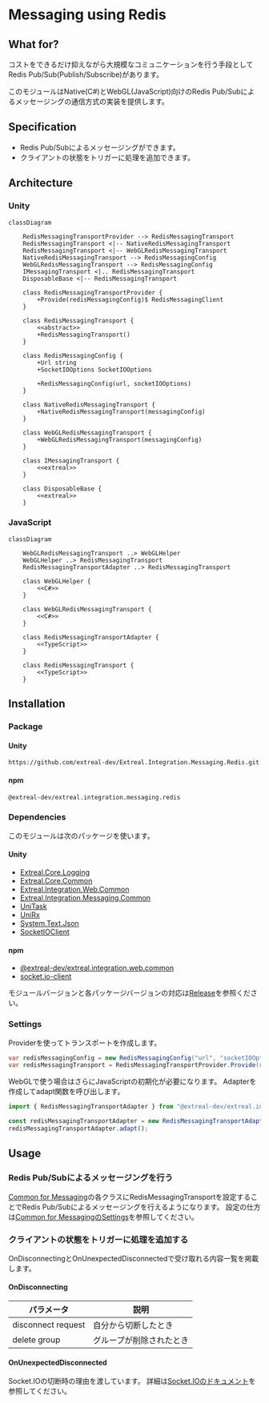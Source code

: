 ﻿---
sidebar_position: 8
---

# Messaging using Redis

## What for?

コストをできるだけ抑えながら大規模なコミュニケーションを行う手段としてRedis Pub/Sub(Publish/Subscribe)があります。

このモジュールはNative(C#)とWebGL(JavaScript)向けのRedis Pub/Subによるメッセージングの通信方式の実装を提供します。

## Specification

- Redis Pub/Subによるメッセージングができます。
- クライアントの状態をトリガーに処理を追加できます。

## Architecture

### Unity

```mermaid
classDiagram

    RedisMessagingTransportProvider --> RedisMessagingTransport
    RedisMessagingTransport <|-- NativeRedisMessagingTransport
    RedisMessagingTransport <|-- WebGLRedisMessagingTransport
    NativeRedisMessagingTransport --> RedisMessagingConfig
    WebGLRedisMessagingTransport --> RedisMessagingConfig
    IMessagingTransport <|.. RedisMessagingTransport
    DisposableBase <|-- RedisMessagingTransport

    class RedisMessagingTransportProvider {
        +Provide(redisMessagingConfig)$ RedisMessagingClient
    }
    
    class RedisMessagingTransport {
        <<abstract>>
        +RedisMessagingTransport()
    }
    
    class RedisMessagingConfig {
        +Url string
        +SocketIOOptions SocketIOOptions
        
        +RedisMessagingConfig(url, socketIOOptions)
    }
    
    class NativeRedisMessagingTransport {
        +NativeRedisMessagingTransport(messagingConfig) 
    }
    
    class WebGLRedisMessagingTransport {
        +WebGLRedisMessagingTransport(messagingConfig)
    }

    class IMessagingTransport {
        <<extreal>>
    }

    class DisposableBase {
        <<extreal>>
    }
```

### JavaScript

```mermaid
classDiagram

    WebGLRedisMessagingTransport ..> WebGLHelper
    WebGLHelper ..> RedisMessagingTransport
    RedisMessagingTransportAdapter ..> RedisMessagingTransport
    
    class WebGLHelper {
        <<C#>>
    }

    class WebGLRedisMessagingTransport {
        <<C#>>
    }

    class RedisMessagingTransportAdapter {
        <<TypeScript>>
    }
    
    class RedisMessagingTransport {
        <<TypeScript>>
    }
```

## Installation

### Package

#### Unity

```text
https://github.com/extreal-dev/Extreal.Integration.Messaging.Redis.git
```

#### npm

```text
@extreal-dev/extreal.integration.messaging.redis
```

### Dependencies

このモジュールは次のパッケージを使います。

#### Unity

- [Extreal.Core.Logging](../core/logging.md)
- [Extreal.Core.Common](../core/common.md)
- [Extreal.Integration.Web.Common](../integration/web.common.md)
- [Extreal.Integration.Messaging.Common](../integration/messaging.common.md)
- [UniTask](https://github.com/Cysharp/UniTask)
- [UniRx](https://github.com/neuecc/UniRx)
- [System.Text.Json](https://learn.microsoft.com/ja-jp/dotnet/api/system.text.json)
- [SocketIOClient](https://github.com/doghappy/socket.io-client-csharp)

#### npm

- [@extreal-dev/extreal.integration.web.common](https://www.npmjs.com/package/@extreal-dev/extreal.integration.web.common)
- [socket.io-client](https://www.npmjs.com/package/socket.io-client)

モジュールバージョンと各パッケージバージョンの対応は[Release](../category/release)を参照ください。

### Settings

Providerを使ってトランスポートを作成します。

```csharp
var redisMessagingConfig = new RedisMessagingConfig("url", "socketIOOptions");
var redisMessagingTransport = RedisMessagingTransportProvider.Provide(redisMessagingConfig);
```

WebGLで使う場合はさらにJavaScriptの初期化が必要になります。
Adapterを作成してadapt関数を呼び出します。

```typescript
import { RedisMessagingTransportAdapter } from "@extreal-dev/extreal.integration.messaging.redis";

const redisMessagingTransportAdapter = new RedisMessagingTransportAdapter();
redisMessagingTransportAdapter.adapt();
```

## Usage

### Redis Pub/Subによるメッセージングを行う

[Common for Messaging](./messaging.common.md)の各クラスにRedisMessagingTransportを設定することでRedis Pub/Subによるメッセージングを行えるようになります。
設定の仕方は[Common for MessagingのSettings](./messaging.common.md#settings)を参照してください。

### クライアントの状態をトリガーに処理を追加する

OnDisconnectingとOnUnexpectedDisconnectedで受け取れる内容一覧を掲載します。

#### OnDisconnecting

| パラメータ | 説明 |
|-|-|
|disconnect request|自分から切断したとき|
|delete group|グループが削除されたとき|

#### OnUnexpectedDisconnected

Socket.IOの切断時の理由を渡しています。
詳細は[Socket.IOのドキュメント](https://socket.io/docs/v3/client-api/#event-disconnect)を参照してください。
